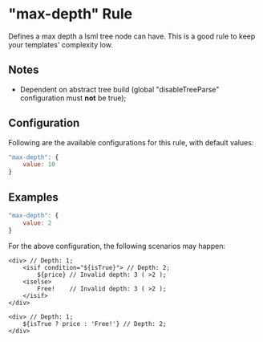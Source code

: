 # "max-depth" Rule

Defines a max depth a Isml tree node can have. This is a good rule to keep your templates' complexity low.

## Notes

- Dependent on abstract tree build (global "disableTreeParse" configuration must **not** be true);

## Configuration

Following are the available configurations for this rule, with default values:

```js
"max-depth": {
    value: 10
}
```

## Examples

```js
"max-depth": {
    value: 2
}
```

For the above configuration, the following scenarios may happen:

```
<div> // Depth: 1;
    <isif condition="${isTrue}"> // Depth: 2;
        ${price} // Invalid depth: 3 ( >2 );
    <iselse>
        Free!    // Invalid depth: 3 ( >2 );
    </isif>
</div>
```

```
<div> // Depth: 1;
    ${isTrue ? price : 'Free!'} // Depth: 2;
</div>
```
